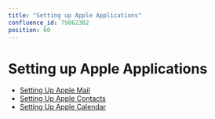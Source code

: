 ```yaml
---
title: "Setting up Apple Applications"
confluence_id: 79862302
position: 60
---
```

# Setting up Apple Applications


- [Setting Up Apple Mail](/Guide_de_l_utilisateur/Configuration_des_clients_lourds/Configuration_des_applications_Apple/Configuration_d_Apple_Mail/)
- [Setting Up Apple Contacts](/Guide_de_l_utilisateur/Configuration_des_clients_lourds/Configuration_des_applications_Apple/Configuration_de_Contacts/)
- [Setting Up Apple Calendar](/Guide_de_l_utilisateur/Configuration_des_clients_lourds/Configuration_des_applications_Apple/Configuration_de_Calendar/)


